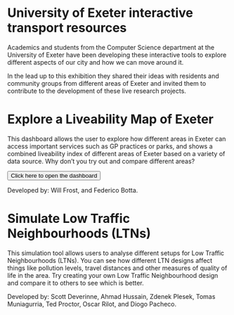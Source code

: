 # University of Exeter interactive transport resources

Academics and students from the Computer Science department at the University of Exeter have been developing these interactive tools to explore different aspects of our city and how we can move around it.

In the lead up to this exhibition they shared their ideas with residents and community groups from different areas of Exeter and invited them to contribute to the development of these live research projects.  

# Explore a Liveability Map of Exeter

This dashboard allows the user to explore how different areas in Exeter can access important services such as GP practices or parks, and shows a combined liveability index of different areas of Exeter based on a variety of data source.  Why don’t you try out and compare different areas?

<a href="[https://urban-liveability.me](https://urban-liveability.me/#/exeter-map)" target="_blank"><button>Click here to open the dashboard</button></a>

Developed by: Will Frost, and Federico Botta.

# Simulate Low Traffic Neighbourhoods (LTNs) 
 
This simulation tool allows users to analyse different setups for Low Traffic Neighbourhoods (LTNs). You can see how different LTN designs affect things like pollution levels, travel distances and other measures of quality of life in the area. 
Try creating your own Low Traffic Neighbourhood design and compare it to others to see which is better.

Developed by: Scott Deverinne, Ahmad Hussain, Zdenek Plesek, Tomas Muniagurria, Ted Proctor, Oscar Rilot, and Diogo Pacheco.
